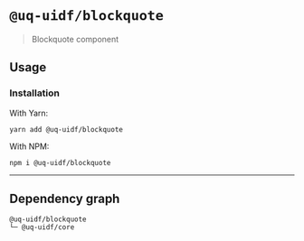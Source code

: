 # `@uq-uidf/blockquote`

> Blockquote component

## Usage

### Installation

With Yarn:
```shell
yarn add @uq-uidf/blockquote
```

With NPM:
```shell
npm i @uq-uidf/blockquote
```

---

## Dependency graph

```shell
@uq-uidf/blockquote
└─ @uq-uidf/core
```
